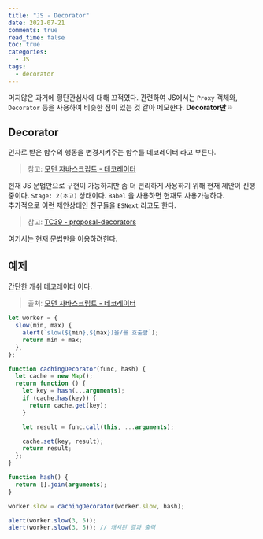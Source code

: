 ```yaml
---
title: "JS - Decorator"
date: 2021-07-21
comments: true
read_time: false
toc: true
categories:
  - JS
tags:
  - decorator
---
```


머지않은 과거에 횡단관심사에 대해 끄적였다. 관련하여 JS에서는 `Proxy` 객체와, `Decorator` 등을 사용하여 비슷한 점이 있는 것 같아 메모한다. **Decorator만** 💦

## Decorator

인자로 받은 함수의 행동을 변경시켜주는 함수를 데코레이터 라고 부른다.

> 참고: [모던 자바스크립트 - 데코레이터](https://ko.javascript.info/call-apply-decorators)

현재 JS 문법만으로 구현이 가능하지만 좀 더 편리하게 사용하기 위해 현재 제안이 진행중이다. `Stage: 2(초고)` 상태이다. `Babel` 을 사용하면 현재도 사용가능하다.  
추가적으로 이런 제안상태인 친구들을 `ESNext` 라고도 한다.

> 참고: [TC39 - proposal-decorators](https://github.com/tc39/proposal-decorators)

여기서는 현재 문법만을 이용하려한다.

## 예제

간단한 캐쉬 데코레이터 이다.

> 출처: [모던 자바스크립트 - 데코레이터](https://ko.javascript.info/call-apply-decorators)

```js
let worker = {
  slow(min, max) {
    alert(`slow(${min},${max})을/를 호출함`);
    return min + max;
  },
};

function cachingDecorator(func, hash) {
  let cache = new Map();
  return function () {
    let key = hash(...arguments);
    if (cache.has(key)) {
      return cache.get(key);
    }

    let result = func.call(this, ...arguments);

    cache.set(key, result);
    return result;
  };
}

function hash() {
  return [].join(arguments);
}

worker.slow = cachingDecorator(worker.slow, hash);

alert(worker.slow(3, 5));
alert(worker.slow(3, 5)); // 캐시된 결과 출력
```
